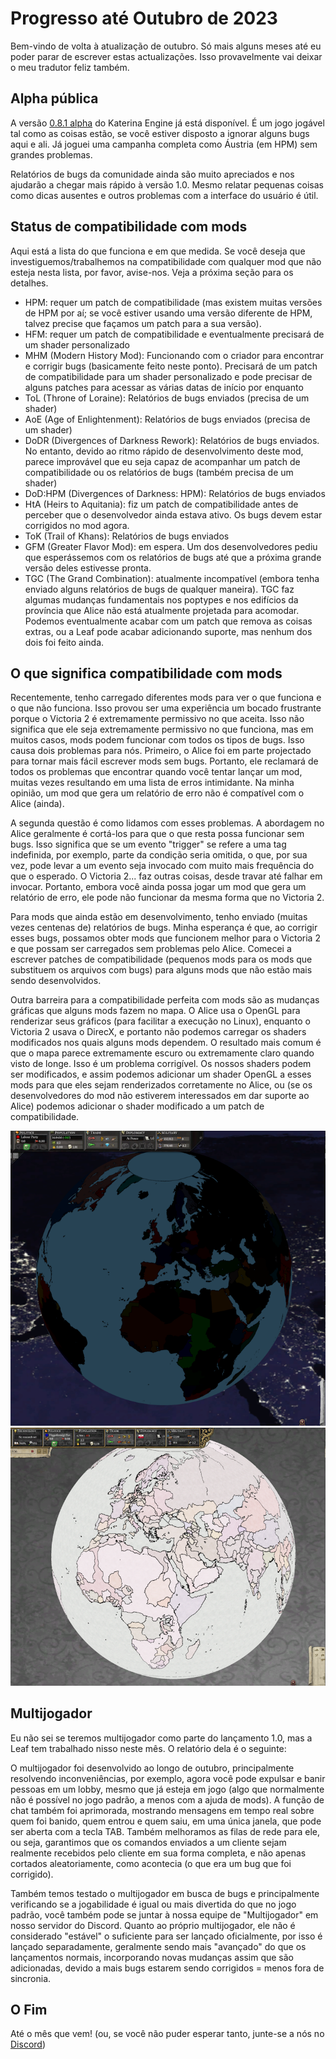 # Progresso até Outubro de 2023

Bem-vindo de volta à atualização de outubro. Só mais alguns meses até eu poder parar de escrever estas actualizações. Isso provavelmente vai deixar o meu tradutor feliz também.

## Alpha pública

A versão [0.8.1 alpha](https://github.com/Nivaturimika/Katerina-Engine/releases/download/v0.8.1%CE%B1/0.8.1-ALPHA.zip) do Katerina Engine já está disponível. É um jogo jogável tal como as coisas estão, se você estiver disposto a ignorar alguns bugs aqui e ali. Já joguei uma campanha completa como Áustria (em HPM) sem grandes problemas.

Relatórios de bugs da comunidade ainda são muito apreciados e nos ajudarão a chegar mais rápido à versão 1.0. Mesmo relatar pequenas coisas como dicas ausentes e outros problemas com a interface do usuário é útil.

## Status de compatibilidade com mods

Aqui está a lista do que funciona e em que medida. Se você deseja que investiguemos/trabalhemos na compatibilidade com qualquer mod que não esteja nesta lista, por favor, avise-nos. Veja a próxima seção para os detalhes.

- HPM: requer um patch de compatibilidade (mas existem muitas versões de HPM por aí; se você estiver usando uma versão diferente de HPM, talvez precise que façamos um patch para a sua versão).
- HFM: requer um patch de compatibilidade e eventualmente precisará de um shader personalizado
- MHM (Modern History Mod): Funcionando com o criador para encontrar e corrigir bugs (basicamente feito neste ponto). Precisará de um patch de compatibilidade para um shader personalizado e pode precisar de alguns patches para acessar as várias datas de início por enquanto
- ToL (Throne of Loraine): Relatórios de bugs enviados (precisa de um shader)
- AoE (Age of Enlightenment): Relatórios de bugs enviados (precisa de um shader)
- DoDR (Divergences of Darkness Rework): Relatórios de bugs enviados. No entanto, devido ao ritmo rápido de desenvolvimento deste mod, parece improvável que eu seja capaz de acompanhar um patch de compatibilidade ou os relatórios de bugs (também precisa de um shader)
- DoD:HPM (Divergences of Darkness: HPM): Relatórios de bugs enviados
- HtA (Heirs to Aquitania): fiz um patch de compatibilidade antes de perceber que o desenvolvedor ainda estava ativo. Os bugs devem estar corrigidos no mod agora.
- ToK (Trail of Khans): Relatórios de bugs enviados
- GFM (Greater Flavor Mod): em espera. Um dos desenvolvedores pediu que esperássemos com os relatórios de bugs até que a próxima grande versão deles estivesse pronta.
- TGC (The Grand Combination): atualmente incompatível (embora tenha enviado alguns relatórios de bugs de qualquer maneira). TGC faz algumas mudanças fundamentais nos poptypes e nos edifícios da província que Alice não está atualmente projetada para acomodar. Podemos eventualmente acabar com um patch que remova as coisas extras, ou a Leaf pode acabar adicionando suporte, mas nenhum dos dois foi feito ainda.

## O que significa compatibilidade com mods

Recentemente, tenho carregado diferentes mods para ver o que funciona e o que não funciona. Isso provou ser uma experiência um bocado frustrante porque o Victoria 2 é extremamente permissivo no que aceita. Isso não significa que ele seja extremamente permissivo no que funciona, mas em muitos casos, mods podem funcionar com todos os tipos de bugs. Isso causa dois problemas para nós. Primeiro, o Alice foi em parte projectado para tornar mais fácil escrever mods sem bugs. Portanto, ele reclamará de todos os problemas que encontrar quando você tentar lançar um mod, muitas vezes resultando em uma lista de erros intimidante. Na minha opinião, um mod que gera um relatório de erro não é compatível com o Alice (ainda).

A segunda questão é como lidamos com esses problemas. A abordagem no Alice geralmente é cortá-los para que o que resta possa funcionar sem bugs. Isso significa que se um evento "trigger" se refere a uma tag indefinida, por exemplo, parte da condição seria omitida, o que, por sua vez, pode levar a um evento seja invocado com muito mais frequência do que o esperado. O Victoria 2... faz outras coisas, desde travar até falhar em invocar. Portanto, embora você ainda possa jogar um mod que gera um relatório de erro, ele pode não funcionar da mesma forma que no Victoria 2.

Para mods que ainda estão em desenvolvimento, tenho enviado (muitas vezes centenas de) relatórios de bugs. Minha esperança é que, ao corrigir esses bugs, possamos obter mods que funcionem melhor para o Victoria 2 e que possam ser carregados sem problemas pelo Alice. Comecei a escrever patches de compatibilidade (pequenos mods para os mods que substituem os arquivos com bugs) para alguns mods que não estão mais sendo desenvolvidos.

Outra barreira para a compatibilidade perfeita com mods são as mudanças gráficas que alguns mods fazem no mapa. O Alice usa o OpenGL para renderizar seus gráficos (para facilitar a execução no Linux), enquanto o Victoria 2 usava o DirecX, e portanto não podemos carregar os shaders modificados nos quais alguns mods dependem. O resultado mais comum é que o mapa parece extremamente escuro ou extremamente claro quando visto de longe. Isso é um problema corrigível. Os nossos shaders podem ser modificados, e assim podemos adicionar um shader OpenGL a esses mods para que eles sejam renderizados corretamente no Alice, ou (se os desenvolvedores do mod não estiverem interessados em dar suporte ao Alice) podemos adicionar o shader modificado a um patch de compatibilidade.

![muito escuro MHM](./images/mhm.png)
![muito claro ToL](./images/tol.png)

## Multijogador

Eu não sei se teremos multijogador como parte do lançamento 1.0, mas a Leaf tem trabalhado nisso neste mês. O relatório dela é o seguinte:

O multijogador foi desenvolvido ao longo de outubro, principalmente resolvendo inconveniências, por exemplo, agora você pode expulsar e banir pessoas em um lobby, mesmo que já esteja em jogo (algo que normalmente não é possível no jogo padrão, a menos com a ajuda de mods). A função de chat também foi aprimorada, mostrando mensagens em tempo real sobre quem foi banido, quem entrou e quem saiu, em uma única janela, que pode ser aberta com a tecla TAB. Também melhoramos as filas de rede para ele, ou seja, garantimos que os comandos enviados a um cliente sejam realmente recebidos pelo cliente em sua forma completa, e não apenas cortados aleatoriamente, como acontecia (o que era um bug que foi corrigido).

Também temos testado o multijogador em busca de bugs e principalmente verificando se a jogabilidade é igual ou mais divertida do que no jogo padrão, você também pode se juntar à nossa equipe de "Multijogador" em nosso servidor do Discord. Quanto ao próprio multijogador, ele não é considerado "estável" o suficiente para ser lançado oficialmente, por isso é lançado separadamente, geralmente sendo mais "avançado" do que os lançamentos normais, incorporando novas mudanças assim que são adicionadas, devido a mais bugs estarem sendo corrigidos = menos fora de sincronia.

## O Fim

Até o mês que vem! (ou, se você não puder esperar tanto, junte-se a nós no [Discord](https://discord.gg/QUJExr4mRn))